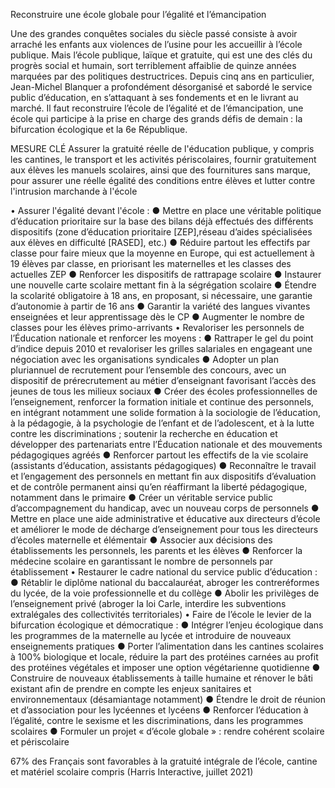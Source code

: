 Reconstruire une école globale pour l’égalité et l’émancipation

Une des grandes conquêtes sociales du siècle passé consiste à avoir arraché les enfants aux violences de l’usine pour les accueillir à l’école publique. Mais l’école publique, laïque et gratuite, qui est une des clés du progrès social et humain, sort terriblement affaiblie de quinze années marquées par des politiques destructrices. Depuis cinq ans en particulier, Jean-Michel Blanquer a profondément désorganisé et sabordé le service public d’éducation, en s’attaquant à ses fondements et en le livrant au marché. Il faut reconstruire l’école de l’égalité et de l’émancipation, une école qui participe à la prise en charge des grands défis de demain : la bifurcation écologique et la 6e République.

MESURE CLÉ
Assurer la gratuité réelle de l'éducation publique, y compris les cantines, le transport et les activités périscolaires, fournir gratuitement aux élèves les manuels scolaires, ainsi que des fournitures sans marque, pour assurer une réelle égalité des conditions entre élèves et lutter contre l'intrusion marchande à l'école

• Assurer l'égalité devant l'école :
	●	Mettre en place une véritable politique d’éducation prioritaire sur la base des bilans déjà effectués des différents dispositifs (zone d’éducation prioritaire [ZEP],réseau d’aides spécialisées aux élèves en difficulté [RASED], etc.)
	●	Réduire partout les effectifs par classe pour faire mieux que la moyenne en Europe, qui est actuellement à 19 élèves par classe, en priorisant les maternelles et les classes des actuelles ZEP
	●	Renforcer les dispositifs de rattrapage scolaire
	●	Instaurer une nouvelle carte scolaire mettant fin à la ségrégation scolaire
	●	Étendre la scolarité obligatoire à 18 ans, en proposant, si nécessaire, une garantie d’autonomie à partir de 16 ans
	●	Garantir la variété des langues vivantes enseignées et leur apprentissage dès le CP
	●	Augmenter le nombre de classes pour les élèves primo-arrivants
• Revaloriser les personnels de l’Éducation nationale et renforcer les moyens :
	●	Rattraper le gel du point d’indice depuis 2010 et revaloriser les grilles salariales en engageant une négociation avec les organisations syndicales
	●	Adopter un plan pluriannuel de recrutement pour l’ensemble des concours, avec un dispositif de prérecrutement au métier d’enseignant favorisant l’accès des jeunes de tous les milieux sociaux 
	●	Créer des écoles professionnelles de l’enseignement, renforcer la formation initiale et continue des personnels, en intégrant notamment une solide formation à la sociologie de l’éducation, à la pédagogie, à la psychologie de l’enfant et de l’adolescent, et à la lutte contre les discriminations ; soutenir la recherche en éducation et développer des partenariats entre l’Éducation nationale et des mouvements pédagogiques agréés
	●	Renforcer partout les effectifs de la vie scolaire (assistants d’éducation, assistants pédagogiques)
	●	Reconnaître le travail et l’engagement des personnels en mettant fin aux dispositifs d’évaluation et de contrôle permanent ainsi qu’en réaffirmant la liberté pédagogique, notamment dans le primaire
	●	Créer un véritable service public d’accompagnement du handicap, avec un nouveau corps de personnels
	●	Mettre en place une aide administrative et éducative aux directeurs d’école et améliorer le mode de décharge d’enseignement pour tous les directeurs d’écoles maternelle et élémentair
	●	Associer aux décisions des établissements les personnels, les parents et les élèves
	●	Renforcer la médecine scolaire en garantissant le nombre de personnels par établissement
• Restaurer le cadre national du service public d’éducation :
	●	Rétablir le diplôme national du baccalauréat, abroger les contreréformes du lycée, de la voie professionnelle et du collège
	●	Abolir les privilèges de l’enseignement privé (abroger la loi Carle, interdire les subventions extralégales des collectivités territoriales)
• Faire de l’école le levier de la bifurcation écologique et démocratique :
	●	Intégrer l’enjeu écologique dans les programmes de la maternelle au lycée et introduire de nouveaux enseignements pratiques
	●	Porter l’alimentation dans les cantines scolaires à 100% biologique et locale, réduire la part des protéines carnées au profit des protéines végétales et imposer une option végétarienne quotidienne
	●	Construire de nouveaux établissements à taille humaine et rénover le bâti existant afin de prendre en compte les enjeux sanitaires et environnementaux (désamiantage notamment)
	●	Étendre le droit de réunion et d’association pour les lycéennes et lycéens
	●	Renforcer l’éducation à l’égalité, contre le sexisme et les discriminations, dans les programmes scolaires
	●	Formuler un projet « d’école globale » : rendre cohérent scolaire et périscolaire

67% des Français sont favorables à la gratuité intégrale de l’école, cantine et matériel scolaire compris (Harris Interactive, juillet 2021)